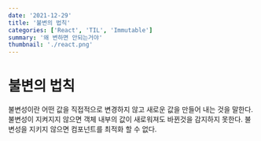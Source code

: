 ```yaml
---
date: '2021-12-29'
title: '불변의 법칙'
categories: ['React', 'TIL', 'Immutable']
summary: '왜 변하면 안되는거야'
thumbnail: './react.png'
---
```


# 불변의 법칙

불변성이란 어떤 값을 직접적으로 변경하지 않고 새로운 값을 만들어 내는 것을 말한다.
불변성이 지켜지지 않으면 객체 내부의 값이 새로워져도 바뀐것을 감지하지 못한다.
불변성을 지키지 않으면 컴포넌트를 최적화 할 수 없다.
